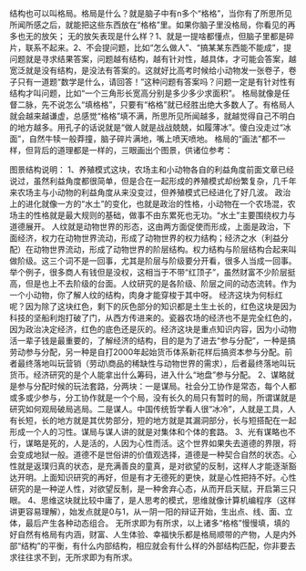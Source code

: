 结构也可以叫格局。格局是什么？就是脑子中有n多个“格格”，当你有了所思所见所闻所感之后，就能把这些东西放在“格格”里。如果你脑子里没格局，你看见的再多也无的放矢； 无的放矢表现是什么样？1、就是一提啥都懂点，但脑子里都是碎片，联系不起来。2、不会提问题，比如“怎么做人”、“搞某某东西能不能成”，提问题就是寻求结果答案，问题越有结构，越有针对性，越具体，才可能会答案，越宽泛就是没有结构，是没法有答案的。这就好比高考时候给小动物发一张卷子，卷子只有一道题“数学是什么，请回答！”这种问题有答案吗？问题一定是有针对性有结构才叫问题，比如“一个三角形长宽高分别是多少多少求面积”。 格局就像是任督二脉，先不说怎么“填格格”，只要有“格格”就已经胜出绝大多数人了。有格局人就会越来越谦虚，总感觉“格格”填不满，所思所见所闻越多，就越觉得自己不明白的地方越多。用孔子的话说就是“做人就是战战兢兢，如履薄冰”。傻白没走过“冰面”，自然牛犊一般莽撞，脑子碎片满地，嘴上喷天喷地。 格局的“画法”都不一样，但背后的道理都是一样的，三眼画出个图景，供诸位参考：


 图景结构说明： 1、养殖模式这块，农场主和小动物各自的利益角度前面文章已经说过，虽然利益角度都很简单，但是合在一起形成的养殖模式却纷繁复杂，几千年来农场主与小动物的利益角度从来没变过，但养殖模式已经进化了好几波。 政治上的进化就像一方的“水土”的变化，也就是政治的性格，小动物在一个农场混，农场主的性格就是最大规则的基础，做事不由东累死也无功。“水土”主要围绕权力与道德展开。 人纹就是动物世界的形态，这由两方面促使而形成，上面是政治，下面经济，权力在动物世界流动，形成了动物世界的权力结构；经济之水（利益分配）在动物世界流动，形成了动物世界的阶层结构。权力结构与阶层结构合起来叫做阶级。这三个词不是一回事，尤其是阶层与阶级要分开看，很多人当成一回事。举个例子，很多商人有钱但是没权，这相当于不带“红顶子”，虽然财富不少阶层挺高，但是也上不去阶级的台面。人纹研究的是各阶级、阶层之间的动态流转。作为一个小动物，你了解人纹的结构，肉身才能穿梭于其中呀。 经济这块为何标红呢？因为除了这块红色，剩下的灰色部分的知识都是土生土长的，红色这块是因为科技的坚船利炮打破了门，从西方传进来的。瓷器农场的经济也不是完全红色的，因为政治决定经济，红色的底色还是灰的。经济这块是重点知识内容，因为小动物活一辈子钱是最重要的，了解经济的结构，目的是为了进去“参与分配”，一种是搞劳动参与分配，另一种是自打2000年起始货币体系新花样后搞资本参与分配。前者最终落地叫玩营销（劳动\商品的稀缺性与动物世界的需求），后者最终落地叫玩货币。经济研究的是个人能拿出什么筹码，进入什么“地盘”参与分配。 2、谋略就是参与分配时候的玩法套路，分两块：一是谋局。社会分工协作是常态，每个人都或多或少参与，分工协作就是一个个局，没有长久的局只有暂时的局，所谓谋就是研究如何观局破局逃局。二是谋人。中国传统哲学看人很“冰冷”，人就是工具，人有长短，长的地方就是其优势部分，短的地方就是其漏洞部分，长与短搭配在一起形成一个人的习性。谋局与谋人讲的就是对集体和个体的套路。 3、光有谋略也不行，谋略是死的，人是活的，人因为心性而活。这个世界如果失去道德的界限，将会变成地狱一般。道德不是世俗讲的价值观选择，道德是一种契合自然的状态。心性就是返璞归真的状态，是充满善良的童真，是对欲望的反制，这样人才能逐渐豁达开明。上面知识研究的再好，但是有才无德死的更快，就是心性把持不好。心性研究的是一种逆人性，对欲望反制，是一种舍弃心态，从而开启天赋，开启第三只眼。 4、思维这块就比较中庸了，是人思考的模式，思维就像计算机编程序（这样讲更容易理解），始发点就是0与1，从一阴一阳的辩证开始，生出点、线、面、立体，最后产生各种动态组合。 无所求即为有所求，以上诸多“格格”慢慢填，填的好自然有格局有内涵，财富、人生体验、幸福快乐都是格局顺带的产物，人是内外部“结构”的平衡，有什么内部结构，相应就会有什么样的外部结构匹配，你非要去求往往求不到，无所求即为有所求。